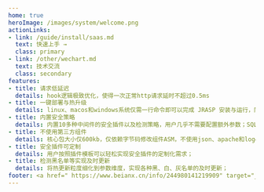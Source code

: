 ```yaml
---
home: true
heroImage: /images/system/welcome.png
actionLinks:
- link: /guide/install/saas.md
  text: 快速上手 →
  class: primary
- link: /other/wechart.md
  text: 技术交流
  class: secondary
features:
- title: 请求低延迟
  details: hook逻辑极致优化，使得一次正常http请求延时不超过0.5ms
- title: 一键部署与热升级
  details: linux、macos和windows系统仅需一行命令即可以完成 JRASP 安装与运行，同时不需要重启就可以完成检测模块的热升级与热卸载
- title: 内置安全策略
  details: 内置10多种中间件的安全插件以及检测策略，用户几乎不需要配置额外参数；SQL注入采用无规则检测算法
- title: 不使用第三方组件
  details: 核心包大小仅600kb，仅依赖字节码修改组件ASM，不使用json、apache和log4j等三方框架引擎
- title: 安全插件可定制
  details: 用户按照插件模板可以轻松实现安全插件的定制化需求；
- title: 检测黑名单等实现及时更新
  details: 将热更新粒度细化到参数维度，实现各种黑、白、灰名单的及时更新；  
footer: <a href=" https://www.beianx.cn/info/244980141219909" target="_blank">沪ICP备18021433号</a> | Copyright © 2019～2023 jrasp 安全，All rights reserved. 
---
```

                                                                                                                                                                                                   
